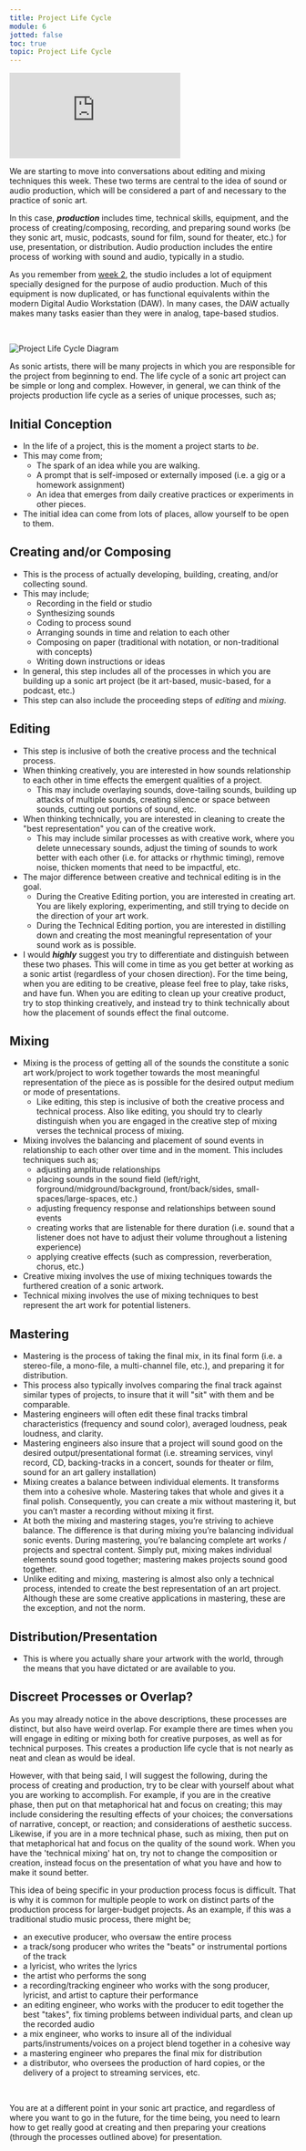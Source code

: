 ```yaml
---
title: Project Life Cycle
module: 6
jotted: false
toc: true
topic: Project Life Cycle
---
```


<div class="embed-responsive embed-responsive-16by9"><iframe class="embed-responsive-item" src="https://www.youtube.com/embed/8DyQnILUpnQ" frameborder="0" allow="accelerometer; autoplay; encrypted-media; gyroscope; picture-in-picture" allowfullscreen></iframe></div>

We are starting to move into conversations about editing and mixing techniques this week. These two terms are central to the idea of sound or audio production, which will be considered a part of and necessary to the practice of sonic art.

In this case, **_production_** includes time, technical skills, equipment, and the process of creating/composing, recording, and preparing sound works (be they sonic art, music, podcasts, sound for film, sound for theater, etc.) for use, presentation, or distribution. Audio production includes the entire process of working with sound and audio, typically in a studio.

As you remember from [week 2]({{site.baseurl}}/modules/week-2/DAW2/), the studio includes a lot of equipment specially designed for the purpose of audio production. Much of this equipment is now duplicated, or has functional equivalents within the modern Digital Audio Workstation (DAW). In many cases, the DAW actually makes many tasks easier than they were in analog, tape-based studios.


<br />

![Project Life Cycle Diagram](../imgs/ProjectLifeCycle.svg "Project Life Cycle Diagram")

As sonic artists, there will be many projects in which you are responsible for the project from beginning to end. The life cycle of a sonic art project can be simple or long and complex. However, in general, we can think of the projects production life cycle as a series of unique processes, such as;

## Initial Conception

  - In the life of a project, this is the moment a project starts to _be_.
- This may come from;
    - The spark of an idea while you are walking.
    - A prompt that is self-imposed or externally imposed (i.e. a gig or a homework assignment)
	- An idea that emerges from daily creative practices or experiments in other pieces.
- The initial idea can come from lots of places, allow yourself to be open to them.

## Creating and/or Composing

- This is the process of actually developing, building, creating, and/or collecting sound.
- This may include;
	- Recording in the field or studio
	- Synthesizing sounds
	- Coding to process sound
	- Arranging sounds in time and relation to each other
	- Composing on paper (traditional with notation, or non-traditional with concepts)
	- Writing down instructions or ideas
- In general, this step includes all of the processes in which you are building up a sonic art project (be it art-based, music-based, for a podcast, etc.)
- This step can also include the proceeding steps of _editing_ and _mixing_.

## Editing

- This step is inclusive of both the creative process and the technical process.
- When thinking creatively, you are interested in how sounds relationship to each other in time effects the emergent qualities of a project.
	- This may include overlaying sounds, dove-tailing sounds, building up attacks of multiple sounds, creating silence or space between sounds, cutting out portions of sound, etc.
- When thinking technically, you are interested in cleaning to create the "best representation" you can of the creative work.
   - This may include similar processes as with creative work, where you delete unnecessary sounds, adjust the timing of sounds to work better with each other (i.e. for attacks or rhythmic timing), remove noise, thicken moments that need to be impactful, etc.
- The major difference between creative and technical editing is in the goal.
	- During the Creative Editing portion, you are interested in creating art. You are likely exploring, experimenting, and still trying to decide on the direction of your art work.
    - During the Technical Editing portion, you are interested in distilling down and creating the most meaningful representation of your sound work as is possible.
- I would **_highly_** suggest you try to differentiate and distinguish between these two phases. This will come in time as you get better at working as a sonic artist (regardless of your chosen direction). For the time being, when you are editing to be creative, please feel free to play, take risks, and have fun. When you are editing to clean up your creative product, try to stop thinking creatively, and instead try to think technically about how the placement of sounds effect the final outcome.

## Mixing

- Mixing is the process of getting all of the sounds the constitute a sonic art work/project to work together towards the most meaningful representation of the piece as is possible for the desired output medium or mode of presentations.
	- Like editing, this step is inclusive of both the creative process and technical process. Also like editing, you should try to clearly distinguish when you are engaged in the creative step of mixing verses the technical process of mixing.
- Mixing involves the balancing and placement of sound events in relationship to each other over time and in the moment. This includes techniques such as;
	- adjusting amplitude relationships
	- placing sounds in the sound field (left/right, forground/midground/background, front/back/sides, small-spaces/large-spaces, etc.)
	- adjusting frequency response and relationships between sound events
	- creating works that are listenable for there duration (i.e. sound that a listener does not have to adjust their volume throughout a listening experience)
	- applying creative effects (such as compression, reverberation, chorus, etc.)
- Creative mixing involves the use of mixing techniques towards the furthered creation of a sonic artwork.
- Technical mixing involves the use of mixing techniques to best represent the art work for potential listeners.


## Mastering

- Mastering is the process of taking the final mix, in its final form (i.e. a stereo-file, a mono-file, a multi-channel file, etc.), and preparing it for distribution.
- This process also typically involves comparing the final track against similar types of projects, to insure that it will "sit" with them and be comparable.
- Mastering engineers will often edit these final tracks timbral characteristics (frequency and sound color), averaged loudness, peak loudness, and clarity.
- Mastering engineers also insure that a project will sound good on the desired output/presentational format (i.e. streaming services, vinyl record, CD, backing-tracks in a concert, sounds for theater or film, sound for an art gallery installation)
- Mixing creates a balance between individual elements. It transforms them into a cohesive whole. Mastering takes that whole and gives it a final polish. Consequently, you can create a mix without mastering it, but you can’t master a recording without mixing it first.
- At both the mixing and mastering stages, you’re striving to achieve balance. The difference is that during mixing you’re balancing individual sonic events. During mastering, you’re balancing complete art works / projects and spectral content. Simply put, mixing makes individual elements sound good together; mastering makes projects sound good together.
- Unlike editing and mixing, mastering is almost also only a technical process, intended to create the best representation of an art project. Although these are some creative applications in mastering, these are the exception, and not the norm.


## Distribution/Presentation

- This is where you actually share your artwork with the world, through the means that you have dictated or are available to you.

## Discreet Processes or Overlap?

As you may already notice in the above descriptions, these processes are distinct, but also have weird overlap. For example there are times when you will engage in editing or mixing both for creative purposes, as well as for technical purposes. This creates a production life cycle that is not nearly as neat and clean as would be ideal.

However, with that being said, I will suggest the following, during the process of creating and production, try to be clear with yourself about what you are working to accomplish. For example, if you are in the creative phase, then put on that metaphorical hat and focus on creating; this may include considering the resulting effects of your choices; the conversations of narrative, concept, or reaction; and considerations of aesthetic success. Likewise, if you are in a more technical phase, such as mixing, then put on that metaphorical hat and focus on the quality of the sound work. When you have the 'technical mixing' hat on, try not to change the composition or creation, instead focus on the presentation of what you have and how to make it sound better.

This idea of being specific in your production process focus is difficult. That is why it is common for multiple people to work on distinct parts of the production process for larger-budget projects. As an example, if this was a traditional studio music process, there might be;

- an executive producer, who oversaw the entire process
- a track/song producer who writes the "beats" or instrumental portions of the track
- a lyricist, who writes the lyrics
- the artist who performs the song
- a recording/tracking engineer who works with the song producer, lyricist, and artist to capture their performance
- an editing engineer, who works with the producer to edit together the best "takes", fix timing problems between individual parts, and clean up the recorded audio
- a mix engineer, who works to insure all of the individual parts/instruments/voices on a project blend together in a cohesive way
- a mastering engineer who prepares the final mix for distribution
- a distributor, who oversees the production of hard copies, or the delivery of a project to streaming services, etc.


<br />

You are at a different point in your sonic art practice, and regardless of where you want to go in the future, for the time being, you need to learn how to get really good at creating and then preparing your creations (through the processes outlined above) for presentation.
